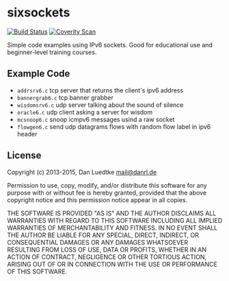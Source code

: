 sixsockets
==========

[![Build Status](https://travis-ci.org/danrl/sixsockets.svg?branch=master)](https://travis-ci.org/danrl/sixsockets)
[![Coverity Scan](https://scan.coverity.com/projects/4785/badge.svg)](https://scan.coverity.com/projects/4785)

Simple code examples using IPv6 sockets. Good for educational use and
beginner-level training courses.


Example Code
------------

* `addrsrv6.c` tcp server that returns the client's ipv6 address
* `bannergrab6.c` tcp banner grabber
* `wisdomsrv6.c` udp server talking about the sound of silence
* `oracle6.c` udp client asking a server for wisdom
* `mcsnoop6.c` snoop icmpv6 messages usind a raw socket
* `flowgen6.c` send udp datagrams flows with random flow label in ipv6 header


License
-------

  Copyright (c) 2013-2015, Dan Luedtke <mail@danrl.de>

  Permission to use, copy, modify, and/or distribute this software for any
  purpose with or without fee is hereby granted, provided that the above
  copyright notice and this permission notice appear in all copies.

  THE SOFTWARE IS PROVIDED "AS IS" AND THE AUTHOR DISCLAIMS ALL WARRANTIES
  WITH REGARD TO THIS SOFTWARE INCLUDING ALL IMPLIED WARRANTIES OF
  MERCHANTABILITY AND FITNESS. IN NO EVENT SHALL THE AUTHOR BE LIABLE FOR
  ANY SPECIAL, DIRECT, INDIRECT, OR CONSEQUENTIAL DAMAGES OR ANY DAMAGES
  WHATSOEVER RESULTING FROM LOSS OF USE, DATA OR PROFITS, WHETHER IN AN
  ACTION OF CONTRACT, NEGLIGENCE OR OTHER TORTIOUS ACTION, ARISING OUT OF
  OR IN CONNECTION WITH THE USE OR PERFORMANCE OF THIS SOFTWARE.

